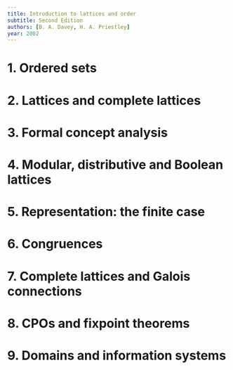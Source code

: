 ```yaml
---
title: Introduction to lattices and order
subtitle: Second Edition
authors: [B. A. Davey, H. A. Priestley]
year: 2002
---
```


# 1. Ordered sets
# 2. Lattices and complete lattices
# 3. Formal concept analysis
# 4. Modular, distributive and Boolean lattices
# 5. Representation: the finite case
# 6. Congruences
# 7. Complete lattices and Galois connections
# 8. CPOs and fixpoint theorems
# 9. Domains and information systems
